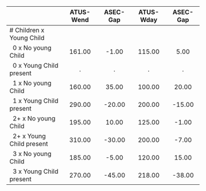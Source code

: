 
|                      |    ATUS-Wend |     ASEC-Gap |    ATUS-Wday |     ASEC-Gap |
| -------------------- | :----------: | :----------: | :----------: | :----------: |
| # Children x Young Child |              |              |              |              |
| &nbsp;&nbsp;0 x No young Child |       161.00 |        -1.00 |       115.00 |         5.00 |
| &nbsp;&nbsp;0 x Young Child present |            . |            . |            . |            . |
| &nbsp;&nbsp;1 x No young Child |       160.00 |        35.00 |       100.00 |        20.00 |
| &nbsp;&nbsp;1 x Young Child present |       290.00 |       -20.00 |       200.00 |       -15.00 |
| &nbsp;&nbsp;2+ x No young Child |       195.00 |        10.00 |       125.00 |        -1.00 |
| &nbsp;&nbsp;2+ x Young Child present |       310.00 |       -30.00 |       200.00 |        -7.00 |
| &nbsp;&nbsp;3 x No young Child |       185.00 |        -5.00 |       120.00 |        15.00 |
| &nbsp;&nbsp;3 x Young Child present |       270.00 |       -45.00 |       218.00 |       -38.00 |

